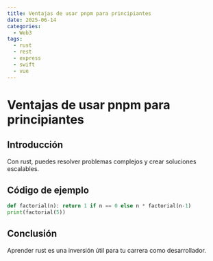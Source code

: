 ```yaml
---
title: Ventajas de usar pnpm para principiantes
date: 2025-06-14
categories:
  - Web3
tags:
  - rust
  - rest
  - express
  - swift
  - vue
---
```


# Ventajas de usar pnpm para principiantes

## Introducción

Con rust, puedes resolver problemas complejos y crear soluciones escalables.

## Código de ejemplo

```python
def factorial(n): return 1 if n == 0 else n * factorial(n-1)
print(factorial(5))
```

## Conclusión

Aprender rust es una inversión útil para tu carrera como desarrollador.